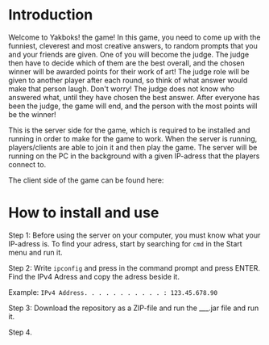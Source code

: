 # Introduction
Welcome to Yakboks! the game! In this game, you need to come up with the funniest, cleverest and most creative answers, to random prompts that you and your friends are given. One of you will become the judge. The judge then have to decide which of them are the best overall, and the chosen winner will be awarded points for their work of art! The judge role will be given to another player after each round, so think of what answer would make that person laugh. Don't worry! The judge does not know who answered what, until they have chosen the best answer.  After everyone has been the judge, the game will end, and the person with the most points will be the winner!

This is the server side for the game, which is required to be installed and running in order to make for the game to work. When the server is running, players/clients are able to join it and then play the game. The server will be running on the PC in the background with a given IP-adress that the players connect to.

The client side of the game can be found here: 

# How to install and use
Step 1: Before using the server on your computer, you must know what your IP-adress is. To find your adress, start by searching for ```cmd``` in the Start menu and run it.

Step 2: Write ```ipconfig``` and press in the command prompt and press ENTER.
Find the IPv4 Adress and copy the adress beside it.

Example: ```IPv4 Address. . . . . . . . . . . : 123.45.678.90```


Step 3: Download the repository as a ZIP-file and run the ___.jar file and run it.

Step 4.

